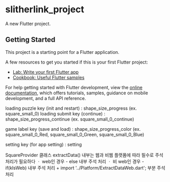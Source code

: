 # slitherlink_project

A new Flutter project.

## Getting Started

This project is a starting point for a Flutter application.

A few resources to get you started if this is your first Flutter project:

- [Lab: Write your first Flutter app](https://docs.flutter.dev/get-started/codelab)
- [Cookbook: Useful Flutter samples](https://docs.flutter.dev/cookbook)

For help getting started with Flutter development, view the
[online documentation](https://docs.flutter.dev/), which offers tutorials,
samples, guidance on mobile development, and a full API reference.

loading puzzle key (init and restart) : shape_size_progress (ex. square_small_0)
loading submit key (continue) : shape_size_progress_continue (ex. square_small_0_continue)

game label key (save and load) : shape_size_progress_color (ex. square_small_0_Red, square_small_0_Green, square_small_0_Blue)

setting key (for app setting) : setting

SquareProvider 클래스 extractData() 내부는 웹과 비웹 플랫폼에 따라 필수로 주석 처리가 필요하다
    ㆍ web인 경우   - else 내부 주석 처리
    ㆍ 비 web인 경우 - if(kIsWeb) 내부 주석 처리 + import '../Platform/ExtractDataWeb.dart'; 부분 주석 처리 